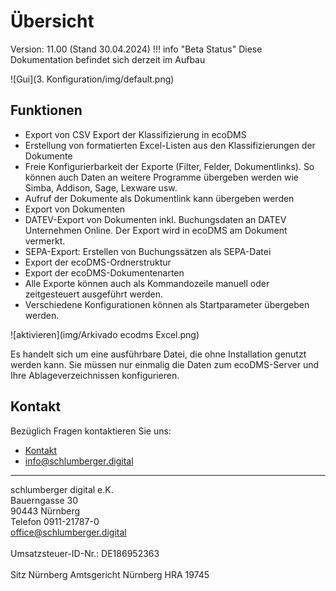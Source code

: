 #  Übersicht

Version: 11.00 (Stand 30.04.2024)
!!! info "Beta Status"
    Diese Dokumentation befindet sich derzeit im Aufbau 

![Gui](3. Konfiguration/img/default.png)

## Funktionen

- Export von CSV Export der Klassifizierung in ecoDMS
- Erstellung von formatierten Excel-Listen aus den Klassifizierungen der Dokumente
- Freie Konfigurierbarkeit der Exporte (Filter, Felder, Dokumentlinks). So können auch Daten an weitere Programme übergeben werden wie Simba, Addison, Sage, Lexware usw.
- Aufruf der Dokumente als Dokumentlink kann übergeben werden
- Export von Dokumenten
- DATEV-Export von Dokumenten inkl. Buchungsdaten an DATEV Unternehmen Online. Der Export wird in ecoDMS am Dokument vermerkt.
- SEPA-Export: Erstellen von Buchungssätzen als SEPA-Datei
- Export der ecoDMS-Ordnerstruktur
- Export der ecoDMS-Dokumentenarten
- Alle Exporte können auch als Kommandozeile manuell oder zeitgesteuert ausgeführt werden.
- Verschiedene Konfigurationen können als Startparameter übergeben werden.


![aktivieren](img/Arkivado ecodms Excel.png)

Es handelt sich um eine ausführbare Datei, die ohne Installation genutzt werden kann. Sie müssen nur einmalig die Daten zum ecoDMS-Server und Ihre Ablageverzeichnissen konfigurieren.


## Kontakt

Bezüglich Fragen kontaktieren Sie uns:

- [Kontakt](https://www.schlumberger.digital/#Kontaktformular_Startseite)
- [info@schlumberger.digital](mailto:info@schlumberger.digital)


-----------------
schlumberger digital e.K. <br>
Bauerngasse 30 <br>
90443 Nürnberg <br>
Telefon 0911-21787-0 <br>
office@schlumberger.digital <br>
 <br>
Umsatzsteuer-ID-Nr.: DE186952363 <br>
 <br>
Sitz Nürnberg    Amtsgericht Nürnberg    HRA 19745
